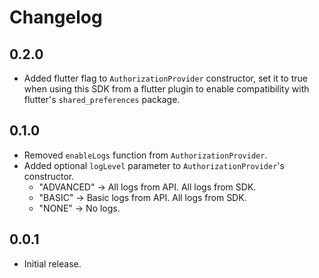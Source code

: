 # Changelog

## 0.2.0

* Added flutter flag to `AuthorizationProvider` constructor, set it to true when using this SDK from
  a flutter plugin to enable compatibility with flutter's `shared_preferences` package.

## 0.1.0

* Removed `enableLogs` function from `AuthorizationProvider`.
* Added optional `logLevel` parameter to `AuthorizationProvider`'s constructor.
    * "ADVANCED" -> All logs from API. All logs from SDK.
    * "BASIC" -> Basic logs from API. All logs from SDK.
    * "NONE" -> No logs.

## 0.0.1

* Initial release.

